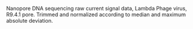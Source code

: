 Nanopore DNA sequencing raw current signal data, Lambda Phage virus, R9.4.1 pore. Trimmed and normalized according to median and maximum absolute deviation.  
